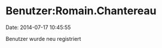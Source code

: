 Benutzer:Romain.Chantereau
==========================

Date: 2014-07-17 10:45:55

Benutzer wurde neu registriert
